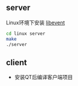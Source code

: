 ## server

Linux环境下安装 [libevent](https://libevent.org/)

```bash
cd linux server
make
./server
```

## client

- 安装QT后编译客户端项目